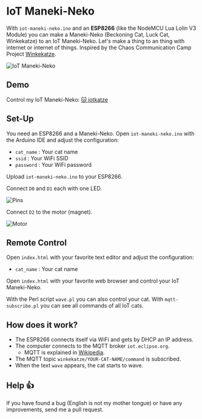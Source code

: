 # IoT Maneki-Neko

With `iot-maneki-neko.ino` and an **ESP8266** (like the NodeMCU Lua Lolin V3 Module) you can make a Maneki-Neko (Beckoning Cat, Luck Cat, Winkekatze) to an IoT Maneki-Neko.
Let's make a thing to an thing with internet or internet of things.
Inspired by the Chaos Communication Camp Project [Winkekatze](https://events.ccc.de/camp/2015/wiki/Projects:Winkekatze).

![IoT Maneki-Neko](https://www.nkn-it.de/iot-maneki-neko/iot-cat.jpg)

## Demo

Control my IoT Maneki-Neko: [🐱 iotkatze](https://www.nkn-it.de/iot-maneki-neko/)

## Set-Up

You need an ESP8266 and a Maneki-Neko.
Open `iot-maneki-neko.ino` with the Arduino IDE and adjust the configuration:

* `cat_name` : Your cat name
* `ssid`     : Your WiFi SSID
* `password` : Your WiFi password

Upload `iot-maneki-neko.ino` to your ESP8266.

Connect `D0` and `D1` each with one LED.

![Pins](https://www.nkn-it.de/iot-maneki-neko/pins.jpg)

Connect `D2` to the motor (magnet).

![Motor](https://www.nkn-it.de/iot-maneki-neko/motor.jpg)

## Remote Control

Open `index.html` with your favorite text editor and adjust the configuration:

* `cat_name` : Your cat name

Open `index.html` with your favorite web browser and control your IoT Maneki-Neko.

With the Perl script `wave.pl` you can also control your cat. 
With `mqtt-subscribe.pl` you can see all commands of all IoT cats.

## How does it work?

* The ESP8266 connects itself via WiFi and gets by DHCP an IP address.
* The computer connects to the MQTT broker `iot.eclipse.org`.
	* MQTT is explained in [Wikipedia](https://en.wikipedia.org/wiki/MQTT).
* The MQTT topic `winkekatze/YOUR-CAT-NAME/command` is subscribed.
* When the text `wave` appears, the cat starts to wave.

## Help 👍

If you have found a bug (English is not my mother tongue) or have any improvements, send me a pull request.
